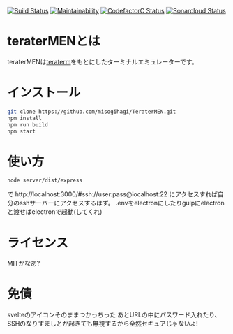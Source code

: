 [![Build Status](https://travis-ci.org/misogihagi/TeraterMEN.svg?branch=master)](https://travis-ci.org/misogihagi/TeraterMEN)
[![Maintainability](https://api.codeclimate.com/v1/badges/d44bc114e561f290968b/maintainability)](https://codeclimate.com/github/misogihagi/TeraterMEN/maintainability)
[![CodefactorC Status](https://www.codefactor.io/repository/github/misogihagi/Teratermen/badge?style=plastic)](https://www.codefactor.io/repository/github/misogihagi/teratermen/)
[![Sonarcloud Status](https://sonarcloud.io/api/project_badges/measure?project=misogihagi_TeraterMEN&metric=alert_status)](https://sonarcloud.io/dashboard?id=misogihagi_TeraterMEN)

# teraterMENとは
teraterMENは[teraterm](https://ja.osdn.net/projects/ttssh2/)をもとにしたターミナルエミュレーターです。

# インストール
```bash
git clone https://github.com/misogihagi/TeraterMEN.git
npm install
npm run build
npm start
```
# 使い方
```
node server/dist/express
```
で
http://localhost:3000/#ssh://user:pass@localhost:22
にアクセスすれば自分のsshサーバーにアクセスするはず。
.envをelectronにしたりgulpにelectronと渡せばelectronで起動(してくれ)

# ライセンス
MITかなあ?

# 免債
svelteのアイコンそのままつかっちった
あとURLの中にパスワード入れたり、SSHのなりすましとか起きても無視するから全然セキュアじゃないよ!
